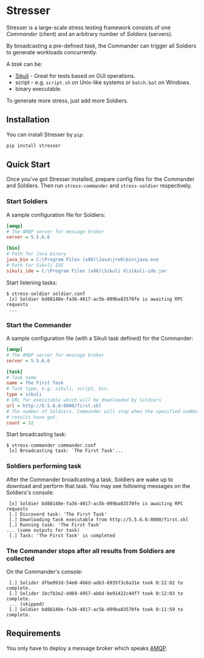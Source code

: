 # Stresser

Stresser is a large-scale stress testing framework consists of one *Commander*
(client) and an arbitrary number of *Soldiers* (servers).

By broadcasting a pre-defined *task*, the Commander can trigger all Soldiers to
generate workloads concurrently.

A *task* can be:

* [Sikuli](http://www.sikuli.org/) - Great for tests based on GUI operations.
* script - e.g. `script.sh` on Unix-like systems or `batch.bat` on Windows.
* binary executable.

To generate more stress, just add more Soldiers.

## Installation

You can install Stresser by `pip`:

```bash
pip install stresser
```

## Quick Start

Once you've got Stresser installed, prepare config files for the Commander and
Soldiers. Then run `stress-commander` and `stress-soldier` respectively.

### Start Soldiers

A sample configuration file for Soldiers:

```INI
[amqp]
# The AMQP server for message broker
server = 5.5.6.6

[bin]
# Path for Java binary
java_bin = C:\Program Files (x86)\Java\jre6\bin\java.exe
# Path for Sikuli IDE
sikuli_ide = C:\Program Files (x86)\Sikuli X\sikuli-ide.jar
```

Start listening tasks:

```
$ stress-soldier soldier.conf
 [x] Soldier bd88148e-fa36-4017-ac5b-099ba83570fe is awaiting RPC requests
 ...
```

### Start the Commander

A sample configuration file (with a Sikuli task defined) for the Commander:

```INI
[amqp]
# The AMQP server for message broker
server = 5.5.6.6

[task]
# Task name
name = The First Task
# Task type, e.g. sikuli, script, bin.
type = sikuli
# URL for executable which will be downloaded by Soldiers
url = http://5.5.6.6:8000/first.skl
# The number of Soldiers. Commander will stop when the specified number of
# results have got.
count = 32
```

Start broadcasting task:

```
$ stress-commander commander.conf
 [x] Broadcasting task: `The First Task'...
```

### Soldiers performing task

After the Commander broadcasting a task, Soldiers are wake up to download and
perform that task. You may see following messages on the Soldiers's console:

```
 [x] Soldier bd88148e-fa36-4017-ac5b-099ba83570fe is awaiting RPC requests
 [.] Discoverd task: 'The First Task'
 [.] Downloading task executable from http://5.5.6.6:8000/first.skl
 [.] Running task: 'The First Task'
... (some outputs for task)
 [.] Task: 'The First Task' is completed
```

### The Commander stops after all results from Soldiers are collected

On the Commander's console:

```
 [.] Solider dfbe093d-54e0-4b6d-adb3-6935f3c6a31e took 0:12:02 to complete.
 [.] Solider 1bcfb3e2-dd69-4957-ab6d-be91422c44f7 took 0:12:03 to complete.
 ... (skipped)
 [.] Soldier bd88148e-fa36-4017-ac5b-099ba83570fe took 0:11:59 to complete.
```

## Requirements

You only have to deploy a message broker which speaks
[AMQP](http://en.wikipedia.org/wiki/Advanced_Message_Queuing_Protocol).
